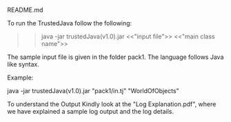 README.md

To run the TrustedJava follow the following:

>> java -jar trustedJava(v1.0).jar <<"input file">> <<"main class name">>

The sample input file is given in the folder pack1.
The language follows Java like syntax. 

Example:

java -jar trustedJava(v1.0).jar "pack1/in.tj" "WorldOfObjects"

To understand the Output Kindly look at the "Log Explanation.pdf", where we have explained a sample log output and the log details.
